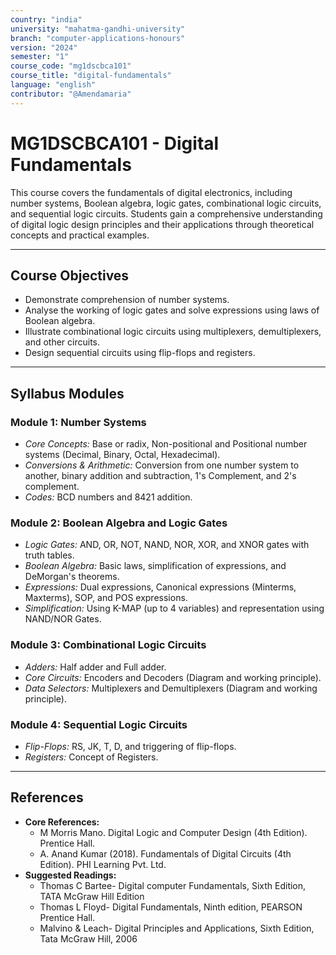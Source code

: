 ```yaml
---
country: "india"
university: "mahatma-gandhi-university"
branch: "computer-applications-honours"
version: "2024"
semester: "1"
course_code: "mg1dscbca101"
course_title: "digital-fundamentals"
language: "english"
contributor: "@Amendamaria"
---
```

# MG1DSCBCA101 - Digital Fundamentals

This course covers the fundamentals of digital electronics, including number systems, Boolean algebra, logic gates, combinational logic circuits, and sequential logic circuits. Students gain a comprehensive understanding of digital logic design principles and their applications through theoretical concepts and practical examples.

---
## Course Objectives

* Demonstrate comprehension of number systems.
* Analyse the working of logic gates and solve expressions using laws of Boolean algebra.
* Illustrate combinational logic circuits using multiplexers, demultiplexers, and other circuits.
* Design sequential circuits using flip-flops and registers.

---
## Syllabus Modules

### Module 1: Number Systems
* *Core Concepts:* Base or radix, Non-positional and Positional number systems (Decimal, Binary, Octal, Hexadecimal).
* *Conversions & Arithmetic:* Conversion from one number system to another, binary addition and subtraction, 1's Complement, and 2's complement.
* *Codes:* BCD numbers and 8421 addition.

### Module 2: Boolean Algebra and Logic Gates
* *Logic Gates:* AND, OR, NOT, NAND, NOR, XOR, and XNOR gates with truth tables.
* *Boolean Algebra:* Basic laws, simplification of expressions, and DeMorgan's theorems.
* *Expressions:* Dual expressions, Canonical expressions (Minterms, Maxterms), SOP, and POS expressions.
* *Simplification:* Using K-MAP (up to 4 variables) and representation using NAND/NOR Gates.

### Module 3: Combinational Logic Circuits
* *Adders:* Half adder and Full adder.
* *Core Circuits:* Encoders and Decoders (Diagram and working principle).
* *Data Selectors:* Multiplexers and Demultiplexers (Diagram and working principle).

### Module 4: Sequential Logic Circuits
* *Flip-Flops:* RS, JK, T, D, and triggering of flip-flops.
* *Registers:* Concept of Registers.

---
## References
* **Core References:**
    * M Morris Mano. Digital Logic and Computer Design (4th Edition). Prentice Hall.
    * A. Anand Kumar (2018). Fundamentals of Digital Circuits (4th Edition). PHI Learning Pvt. Ltd.
* **Suggested Readings:**
    * Thomas C Bartee- Digital computer Fundamentals, Sixth Edition, TATA McGraw Hill Edition
    * Thomas L Floyd- Digital Fundamentals, Ninth edition, PEARSON Prentice Hall.
    * Malvino & Leach- Digital Principles and Applications, Sixth Edition, Tata McGraw Hill, 2006